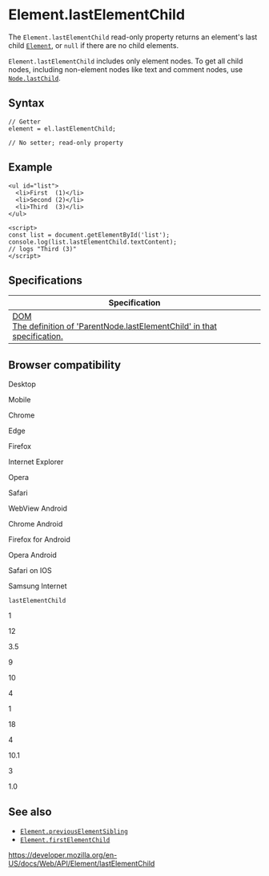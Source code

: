 # Element.lastElementChild

The `Element.lastElementChild` read-only property returns an element's last child [`Element`](../element), or `null` if there are no child elements.

`Element.lastElementChild` includes only element nodes. To get all child nodes, including non-element nodes like text and comment nodes, use [`Node.lastChild`](../node/lastchild).

## Syntax

    // Getter
    element = el.lastElementChild;

    // No setter; read-only property

## Example

    <ul id="list">
      <li>First  (1)</li>
      <li>Second (2)</li>
      <li>Third  (3)</li>
    </ul>

    <script>
    const list = document.getElementById('list');
    console.log(list.lastElementChild.textContent);
    // logs "Third (3)"
    </script>

## Specifications

<table><thead><tr class="header"><th>Specification</th></tr></thead><tbody><tr class="odd"><td><a href="https://dom.spec.whatwg.org/#dom-parentnode-lastelementchild">DOM<br />
<span class="small">The definition of 'ParentNode.lastElementChild' in that specification.</span></a></td></tr></tbody></table>

## Browser compatibility

Desktop

Mobile

Chrome

Edge

Firefox

Internet Explorer

Opera

Safari

WebView Android

Chrome Android

Firefox for Android

Opera Android

Safari on IOS

Samsung Internet

`lastElementChild`

1

12

3.5

9

10

4

1

18

4

10.1

3

1.0

## See also

- [`Element.previousElementSibling`](previouselementsibling)
- [`Element.firstElementChild`](firstelementchild)

<a href="https://developer.mozilla.org/en-US/docs/Web/API/Element/lastElementChild" class="_attribution-link">https://developer.mozilla.org/en-US/docs/Web/API/Element/lastElementChild</a>
